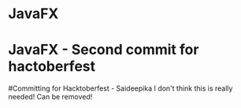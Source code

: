 
# JavaFX
# JavaFX - Second commit for hactoberfest
#Committing for Hacktoberfest - Saideepika
I don't think this is really needed! Can be removed!
